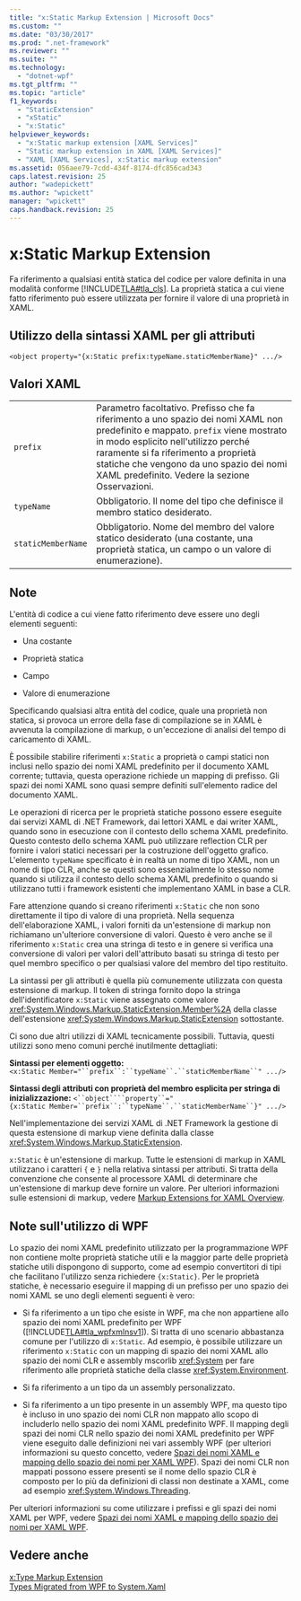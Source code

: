 ```yaml
---
title: "x:Static Markup Extension | Microsoft Docs"
ms.custom: ""
ms.date: "03/30/2017"
ms.prod: ".net-framework"
ms.reviewer: ""
ms.suite: ""
ms.technology: 
  - "dotnet-wpf"
ms.tgt_pltfrm: ""
ms.topic: "article"
f1_keywords: 
  - "StaticExtension"
  - "xStatic"
  - "x:Static"
helpviewer_keywords: 
  - "x:Static markup extension [XAML Services]"
  - "Static markup extension in XAML [XAML Services]"
  - "XAML [XAML Services], x:Static markup extension"
ms.assetid: 056aee79-7cdd-434f-8174-dfc856cad343
caps.latest.revision: 25
author: "wadepickett"
ms.author: "wpickett"
manager: "wpickett"
caps.handback.revision: 25
---
```

# x:Static Markup Extension
Fa riferimento a qualsiasi entità statica del codice per valore definita in una modalità conforme [!INCLUDE[TLA#tla_cls](../../../includes/tlasharptla-cls-md.md)].  La proprietà statica a cui viene fatto riferimento può essere utilizzata per fornire il valore di una proprietà in XAML.  
  
## Utilizzo della sintassi XAML per gli attributi  
  
```  
<object property="{x:Static prefix:typeName.staticMemberName}" .../>  
```  
  
## Valori XAML  
  
|||  
|-|-|  
|`prefix`|Parametro facoltativo.  Prefisso che fa riferimento a uno spazio dei nomi XAML non predefinito e mappato.  `prefix` viene mostrato in modo esplicito nell'utilizzo perché raramente si fa riferimento a proprietà statiche che vengono da uno spazio dei nomi XAML predefinito.  Vedere la sezione Osservazioni.|  
|`typeName`|Obbligatorio.  Il nome del tipo che definisce il membro statico desiderato.|  
|`staticMemberName`|Obbligatorio.  Nome del membro del valore statico desiderato \(una costante, una proprietà statica, un campo o un valore di enumerazione\).|  
  
## Note  
 L'entità di codice a cui viene fatto riferimento deve essere uno degli elementi seguenti:  
  
-   Una costante  
  
-   Proprietà statica  
  
-   Campo  
  
-   Valore di enumerazione  
  
 Specificando qualsiasi altra entità del codice, quale una proprietà non statica, si provoca un errore della fase di compilazione se in XAML è avvenuta la compilazione di markup, o un'eccezione di analisi del tempo di caricamento di XAML.  
  
 È possibile stabilire riferimenti `x:Static` a proprietà o campi statici non inclusi nello spazio dei nomi XAML predefinito per il documento XAML corrente; tuttavia, questa operazione richiede un mapping di prefisso.  Gli spazi dei nomi XAML sono quasi sempre definiti sull'elemento radice del documento XAML.  
  
 Le operazioni di ricerca per le proprietà statiche possono essere eseguite dai servizi XAML di .NET Framework, dai lettori XAML e dai writer XAML, quando sono in esecuzione con il contesto dello schema XAML predefinito.  Questo contesto dello schema XAML può utilizzare reflection CLR per fornire i valori statici necessari per la costruzione dell'oggetto grafico.  L'elemento `typeName` specificato è in realtà un nome di tipo XAML, non un nome di tipo CLR, anche se questi sono essenzialmente lo stesso nome quando si utilizza il contesto dello schema XAML predefinito o quando si utilizzano tutti i framework esistenti che implementano XAML in base a CLR.  
  
 Fare attenzione quando si creano riferimenti `x:Static` che non sono direttamente il tipo di valore di una proprietà.  Nella sequenza dell'elaborazione XAML, i valori forniti da un'estensione di markup non richiamano un'ulteriore conversione di valori.  Questo è vero anche se il riferimento `x:Static` crea una stringa di testo e in genere si verifica una conversione di valori per valori dell'attributo basati su stringa di testo per quel membro specifico o per qualsiasi valore del membro del tipo restituito.  
  
 La sintassi per gli attributi è quella più comunemente utilizzata con questa estensione di markup.  Il token di stringa fornito dopo la stringa dell'identificatore `x:Static` viene assegnato come valore <xref:System.Windows.Markup.StaticExtension.Member%2A> della classe dell'estensione <xref:System.Windows.Markup.StaticExtension> sottostante.  
  
 Ci sono due altri utilizzi di XAML tecnicamente possibili.  Tuttavia, questi utilizzi sono meno comuni perché inutilmente dettagliati:  
  
 **Sintassi per elementi oggetto:** `<x:Static Member="``prefix``:``typeName``.``staticMemberName``" .../>`  
  
 **Sintassi degli attributi con proprietà del membro esplicita per stringa di inizializzazione:** `<``object````property``="{x:Static Member=``prefix``:``typeName``.``staticMemberName``}" .../>`  
  
 Nell'implementazione dei servizi XAML di .NET Framework la gestione di questa estensione di markup viene definita dalla classe <xref:System.Windows.Markup.StaticExtension>.  
  
 `x:Static` è un'estensione di markup.  Tutte le estensioni di markup in XAML utilizzano i caratteri `{` e `}` nella relativa sintassi per attributi. Si tratta della convenzione che consente al processore XAML di determinare che un'estensione di markup deve fornire un valore.  Per ulteriori informazioni sulle estensioni di markup, vedere [Markup Extensions for XAML Overview](../../../docs/framework/xaml-services/markup-extensions-for-xaml-overview.md).  
  
## Note sull'utilizzo di WPF  
 Lo spazio dei nomi XAML predefinito utilizzato per la programmazione WPF non contiene molte proprietà statiche utili e la maggior parte delle proprietà statiche utili dispongono di supporto, come ad esempio convertitori di tipi che facilitano l'utilizzo senza richiedere `{x:Static}`.  Per le proprietà statiche, è necessario eseguire il mapping di un prefisso per uno spazio dei nomi XAML se uno degli elementi seguenti è vero:  
  
-   Si fa riferimento a un tipo che esiste in WPF, ma che non appartiene allo spazio dei nomi XAML predefinito per WPF \([!INCLUDE[TLA#tla_wpfxmlnsv1](../../../includes/tlasharptla-wpfxmlnsv1-md.md)]\).  Si tratta di uno scenario abbastanza comune per l'utilizzo di `x:Static`.  Ad esempio, è possibile utilizzare un riferimento `x:Static` con un mapping di spazio dei nomi XAML allo spazio dei nomi CLR e assembly mscorlib <xref:System> per fare riferimento alle proprietà statiche della classe <xref:System.Environment>.  
  
-   Si fa riferimento a un tipo da un assembly personalizzato.  
  
-   Si fa riferimento a un tipo presente in un assembly WPF, ma questo tipo è incluso in uno spazio dei nomi CLR non mappato allo scopo di includerlo nello spazio dei nomi XAML predefinito WPF.  Il mapping degli spazi dei nomi CLR nello spazio dei nomi XAML predefinito per WPF viene eseguito dalle definizioni nei vari assembly WPF \(per ulteriori informazioni su questo concetto, vedere [Spazi dei nomi XAML e mapping dello spazio dei nomi per XAML WPF](../../../docs/framework/wpf/advanced/xaml-namespaces-and-namespace-mapping-for-wpf-xaml.md)\).  Spazi dei nomi CLR non mappati possono essere presenti se il nome dello spazio CLR è composto per lo più da definizioni di classi non destinate a XAML, come ad esempio <xref:System.Windows.Threading>.  
  
 Per ulteriori informazioni su come utilizzare i prefissi e gli spazi dei nomi XAML per WPF, vedere [Spazi dei nomi XAML e mapping dello spazio dei nomi per XAML WPF](../../../docs/framework/wpf/advanced/xaml-namespaces-and-namespace-mapping-for-wpf-xaml.md).  
  
## Vedere anche  
 [x:Type Markup Extension](../../../docs/framework/xaml-services/x-type-markup-extension.md)   
 [Types Migrated from WPF to System.Xaml](../../../docs/framework/xaml-services/types-migrated-from-wpf-to-system-xaml.md)